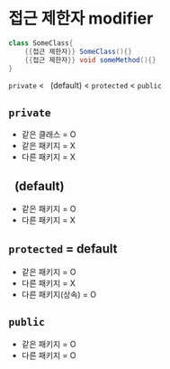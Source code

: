 # 접근 제한자 modifier
```java
class SomeClass{
    {{접근 제한자}} SomeClass(){}
    {{접근 제한자}} void someMethod(){}
}
```

`private` < ` `(default) < `protected` < `public`

## `private`
- 같은 클래스 = O
- 같은 패키지 = X
- 다른 패키지 = X
## ` `(default)
- 같은 패키지 = O
- 다른 패키지 = X
## `protected` = default
- 같은 패키지 = O
- 다른 패키지 = X
- 다른 패키지(상속) = O
## `public`
- 같은 패키지 = O
- 다른 패키지 = O
